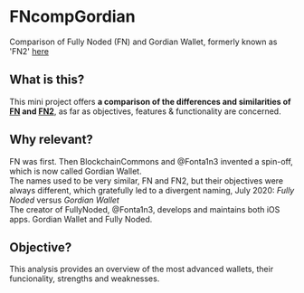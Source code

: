 # FNcompGordian
Comparison of Fully Noded (FN) and Gordian Wallet, formerly known as 'FN2' [here](./FNcompGordian.md)

## What is this?
This mini project offers **a comparison of the differences and similarities of [FN](https://github.com/Fonta1n3/FullyNoded) and [FN2](https://github.com/BlockchainCommons/GordianWallet-iOS)**, as far as objectives, features & functionality are concerned.

## Why relevant?
FN was first. Then BlockchainCommons and @Fonta1n3 invented a spin-off, which is now called Gordian Wallet.<br/>
The names used to be very similar, FN and FN2, but their objectives were always different, which gratefully led to a divergent naming, July 2020: *Fully Noded* versus *Gordian Wallet* <br/>
The creator of FullyNoded, @Fonta1n3, develops and maintains both iOS apps. Gordian Wallet and Fully Noded.

## Objective?
This analysis provides an overview of the most advanced wallets, their funcionality, strengths and weaknesses.
